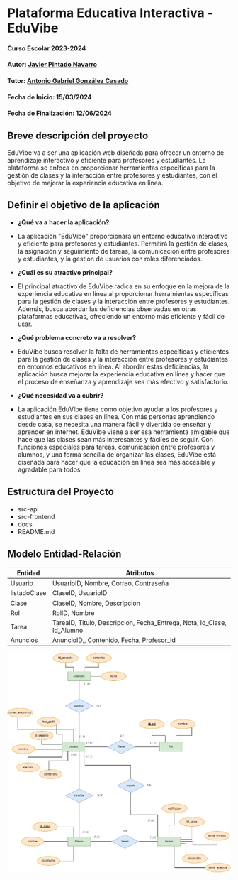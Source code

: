 
# Plataforma Educativa Interactiva - EduVibe

#### Curso Escolar 2023-2024
#### Autor: [Javier Pintado Navarro](https://github.com/javipintado3)
#### Tutor: [Antonio Gabriel González Casado](https://github.com/antonio-gabriel-gonzalez-casado)
#### Fecha de Inicio: 15/03/2024
#### Fecha de Finalización: 12/06/2024

## Breve descripción del proyecto

EduVibe va a ser una aplicación web diseñada para ofrecer un entorno de aprendizaje interactivo y eficiente para profesores y estudiantes. La plataforma se enfoca en proporcionar herramientas específicas para la gestión de clases y la interacción entre profesores y estudiantes, con el objetivo de mejorar la experiencia
educativa en línea.

## Definir el objetivo de la aplicación

- **¿Qué va a hacer la aplicación?**
  
- La aplicación "EduVibe" proporcionará un entorno educativo interactivo y eficiente para profesores y estudiantes. Permitirá la gestión de clases, la asignación y seguimiento de tareas, la comunicación entre profesores y estudiantes, y la gestión de usuarios con roles diferenciados.
  
- **¿Cuál es su atractivo principal?**
  
- El principal atractivo de EduVibe radica en su enfoque en la mejora de la experiencia educativa en línea al proporcionar herramientas específicas para la gestión de clases y la interacción entre profesores y estudiantes. Además, busca abordar las deficiencias observadas en otras plataformas educativas, ofreciendo un entorno más eficiente y fácil de usar.
  
- **¿Qué problema concreto va a resolver?**
  
- EduVibe busca resolver la falta de herramientas específicas y eficientes para la gestión de clases y la interacción entre profesores y estudiantes en entornos educativos en línea. Al abordar estas deficiencias, la aplicación busca mejorar la experiencia educativa en línea y hacer que el proceso de enseñanza y aprendizaje sea más efectivo y satisfactorio.
  
- **¿Qué necesidad va a cubrir?**

- La aplicación EduVibe tiene como objetivo ayudar a los profesores y estudiantes en sus clases en línea. Con más personas aprendiendo desde casa, se necesita una manera fácil y divertida de enseñar y aprender en internet. EduVibe viene a ser esa herramienta amigable que hace que las clases sean más interesantes y fáciles de seguir. Con funciones especiales para tareas, comunicación entre profesores y alumnos, y una forma sencilla de organizar las clases, EduVibe está diseñada para hacer que la educación en línea sea más accesible y agradable para todos

## Estructura del Proyecto

- src-api
- src-frontend
- docs
- README.md

## Modelo Entidad-Relación

| Entidad   | Atributos                                      |
|-----------|------------------------------------------------|
| Usuario   | UsuarioID, Nombre, Correo, Contraseña          |
| listadoClase  | ClaseID, UsuarioID |
| Clase     | ClaseID, Nombre, Descripcion |
| Rol       | RolID, Nombre |
| Tarea     | TareaID, Titulo, Descripcion, Fecha_Entrega, Nota, Id_Clase, Id_Alumno |
| Anuncios  | AnuncioID,, Contenido, Fecha, Profesor_id |


![Modelo E/R](docs/img/ModeloEntidadRelacion.jpg)

